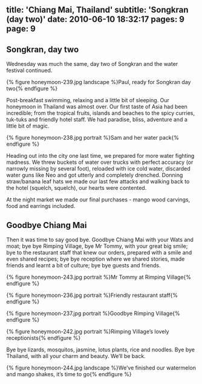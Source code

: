 title: 'Chiang Mai, Thailand'
subtitle: 'Songkran (day two)'
date: 2010-06-10 18:32:17
pages: 9
page: 9
---

## Songkran, day two

Wednesday was much the same, day two of Songkran and the water festival continued.

{% figure honeymoon-239.jpg landscape %}Paul, ready for Songkran day two{% endfigure %}

Post-breakfast swimming, relaxing and a little bit of sleeping. Our honeymoon in Thailand was almost over. Our first taste of Asia had been incredible; from the tropical fruits, islands and beaches to the spicy curries, tuk-tuks and friendly hotel staff. We had paradise, bliss, adventure and a little bit of magic.

{% figure honeymoon-238.jpg portrait %}Sam and her water pack{% endfigure %}

Heading out into the city one last time, we prepared for more water fighting madness. We threw buckets of water over trucks with perfect accuracy (or narrowly missing by several foot), reloaded with ice cold water, discarded water guns like Neo and got utterly and completely drenched. Donning straw/banana leaf hats we made our last few attacks and walking back to the hotel (squelch, squelch), our hearts were contented.

At the night market we made our final purchases - mango wood carvings, food and earrings included.

## Goodbye Chiang Mai

Then it was time to say good bye. Goodbye Chiang Mai with your Wats and moat; bye bye Rimping Village, bye Mr Tommy, with your great big smile; bye to the restaurant staff that knew our orders, prepared with a smile and even shared recipes; bye bye reception where we shared stories, made friends and learnt a bit of culture; bye bye guests and friends.

{% figure honeymoon-243.jpg portrait %}Mr Tommy  at Rimping Village{% endfigure %}

{% figure honeymoon-236.jpg portrait %}Friendly restaurant staff{% endfigure %}

{% figure honeymoon-237.jpg portrait %}Goodbye Rimping Village{% endfigure %}

{% figure honeymoon-242.jpg portrait %}Rimping Village’s lovely receptionists{% endfigure %}

Bye bye lizards, mosquitos, jasmine, lotus plants, rice and noodles. Bye bye Thailand, with all your charm and beauty. We’ll be back.

{% figure honeymoon-244.jpg landscape %}We’ve finished our watermelon and mango shakes, it’s time to go{% endfigure %}
